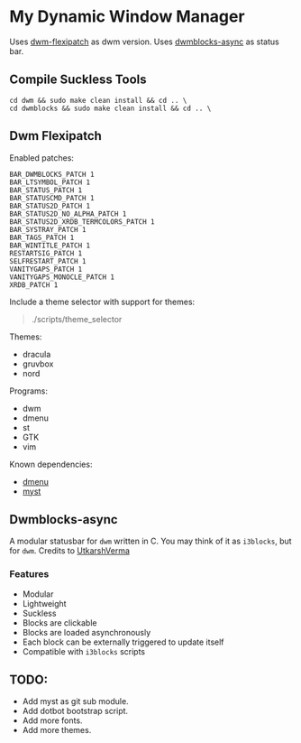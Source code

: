 # My Dynamic Window Manager

Uses [dwm-flexipatch](https://github.com/bakkeby/dwm-flexipatch) as dwm version.
Uses [dwmblocks-async](#dwmblocks-async) as status bar.

## Compile Suckless Tools

```
cd dwm && sudo make clean install && cd .. \
cd dwmblocks && sudo make clean install && cd .. \
```

## Dwm Flexipatch

Enabled patches:

```
BAR_DWMBLOCKS_PATCH 1
BAR_LTSYMBOL_PATCH 1
BAR_STATUS_PATCH 1
BAR_STATUSCMD_PATCH 1
BAR_STATUS2D_PATCH 1
BAR_STATUS2D_NO_ALPHA_PATCH 1
BAR_STATUS2D_XRDB_TERMCOLORS_PATCH 1
BAR_SYSTRAY_PATCH 1
BAR_TAGS_PATCH 1
BAR_WINTITLE_PATCH 1
RESTARTSIG_PATCH 1
SELFRESTART_PATCH 1
VANITYGAPS_PATCH 1
VANITYGAPS_MONOCLE_PATCH 1
XRDB_PATCH 1
```

Include a theme selector with support for themes:
> ./scripts/theme_selector

Themes:

* dracula
* gruvbox
* nord 

Programs:

* dwm 
* dmenu
* st
* GTK
* vim
 

Known dependencies:

* [dmenu](https://tools.suckless.org/dmenu/)
* [myst](https://github.com/gsavarela/myst)


## Dwmblocks-async<a name="dwmblocks-async"></a> 

A modular statusbar for `dwm` written in C. You may think of it as `i3blocks`, but for `dwm`.
Credits to [UtkarshVerma](https://github.com/UtkarshVerma/dwmblocks-async) 


### Features

- Modular
- Lightweight
- Suckless
- Blocks are clickable
- Blocks are loaded asynchronously
- Each block can be externally triggered to update itself
- Compatible with `i3blocks` scripts

## TODO:

- Add myst as git sub module.
- Add dotbot bootstrap script. 
- Add more fonts.
- Add more themes.
